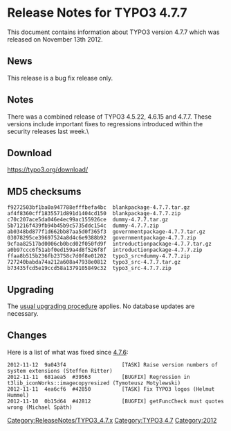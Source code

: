 Release Notes for TYPO3 4.7.7
=============================

This document contains information about TYPO3 version 4.7.7 which was
released on November 13th 2012.

News
----

This release is a bug fix release only.

Notes
-----

There was a combined release of TYPO3 4.5.22, 4.6.15 and 4.7.7. These
versions include important fixes to regressions introduced within the
security releases last week.\

Download
--------

<https://typo3.org/download/>

MD5 checksums
-------------

    f9272503bf1ba0a947788efffbefa4bc  blankpackage-4.7.7.tar.gz
    af4f8360cff1835571d891d1404cd150  blankpackage-4.7.7.zip
    c70c207ace5da046e4ec99ac155926ce  dummy-4.7.7.tar.gz
    5b71216f439fb94b45b9c5735ddc154c  dummy-4.7.7.zip
    ab0348bd877f1d662bb87aa5d0f365f3  governmentpackage-4.7.7.tar.gz
    03078295ce39697524a8d4c6e9388b92  governmentpackage-4.7.7.zip
    9cfaa82517bd0006cb0bcd02f050fd9f  introductionpackage-4.7.7.tar.gz
    a0b97ccc6f51abf0ed159a4d8f526f8f  introductionpackage-4.7.7.zip
    ffaa8b515b236fb23758c7d0f8e01202  typo3_src+dummy-4.7.7.zip
    727240babda74a212a608a47938e0812  typo3_src-4.7.7.tar.gz
    b73435fcd5e19ccd58a1379105849c32  typo3_src-4.7.7.zip

Upgrading
---------

The [usual upgrading
procedure](https://docs.typo3.org/typo3cms/InstallationGuide/) applies.
No database updates are necessary.

Changes
-------

Here is a list of what was fixed since [4.7.6](TYPO3_4.7.6 "wikilink"):

    2012-11-12  9a043f4                  [TASK] Raise version numbers of system extensions (Steffen Ritter)
    2012-11-11  681aea5  #39563          [BUGFIX] Regression in t3lib_iconWorks::imagecopyresized (Tymoteusz Motylewski)
    2012-11-11  4ea6cf6  #42850          [TASK] Fix TYPO3 logos (Helmut Hummel)
    2012-11-10  0b15d64  #42812          [BUGFIX] getFuncCheck must quotes wrong (Michael Späth)

<Category:ReleaseNotes/TYPO3_4.7.x> [Category:TYPO3
4.7](Category:TYPO3_4.7 "wikilink") <Category:2012>
